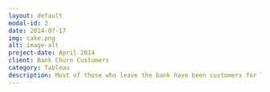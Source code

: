 ```yaml
---
layout: default
modal-id: 2
date: 2014-07-17
img: cake.png
alt: image-alt
project-date: April 2014
client: Bank Churn Custumers
category: Tableau
description: Most of those who leave the bank have been customers for less than a year, their estimated salary is equal to the balance on their bank statement. The age group most likely to leave is 41-50 years old. France has the highest client amount, but this does not mean a better balance. German accounts(Salary: 101K) have the highest balances, doubling those of France and Spain(Salary: 99K), although the average salary is practically the same(Salary: Germany 101K, France 100K, Spain 99K).
---
```

